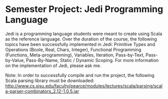 # Semester Project: Jedi Programming Language
Jedi is a programming language students were meant to create using Scala as the reference language. Over the duration
of the course, the following topics have been successfully implemented in Jedi: Primitive Types and Operations (Boole, Real, Chars, Integer), 
Functional Programming (Functions, Meta-programming), Variables, Iteration, Pass-by-Text, Pass-by-Value, Pass-By-Name, 
Static / Dynamic Scoping. For more information on the implementation of Jedi, please ask me.

Note: In order to successfully compile and run the project, the following Scala parsing library must be downloaded:
http://www.cs.sjsu.edu/faculty/pearce/modules/lectures/scala/parsing/scala-parser-combinators_2.12-1.0.5.jar
